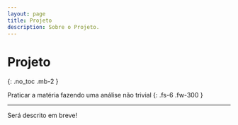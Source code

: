 ```yaml
---
layout: page
title: Projeto
description: Sobre o Projeto.
---
```


# Projeto

{: .no_toc .mb-2 }

Praticar a matéria fazendo uma análise não trivial
{: .fs-6 .fw-300 }

---

Será descrito em breve!
